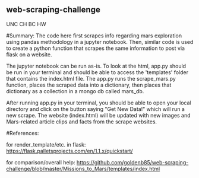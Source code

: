## web-scraping-challenge
UNC CH BC HW

#Summary:
The code here first scrapes info regarding mars exploration using pandas methodology in a jupyter notebook.
Then, similar code is used to create a python function that scrapes the same information to post via flask
on a website. 

The jupyter notebook can be run as-is. To look at the html, app.py should be run in your terminal and should 
be able to access the 'templates' folder that contains the index.html file. The app.py runs the scrape_mars.py
function, places the scraped data into a dictionary, then places that dictionary as a collection in a mongo db
called mars_db. 

After running app.py in your terminal, you should be able to open your local directory and click on the button
saying "Get New Data!" which will run a new scrape. The website (index.html) will be updated with new images
and Mars-related article clips and facts from the scrape websites.

#References:

for render_template/etc. in flask:
https://flask.palletsprojects.com/en/1.1.x/quickstart/

for comparison/overall help:
https://github.com/goldenb85/web-scraping-challenge/blob/master/Missions_to_Mars/templates/index.html


